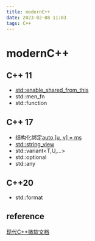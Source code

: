 ```yaml
---
title: modernC++  
date: 2023-02-08 11:03  
tags: C++  
---
```


# modernC++
## C++ 11
- [std::enable_shared_from_this]
- std::men_fn
- std::function

## C++ 17
- 结构化绑定[auto \[u, v\] = ms]
- [std::string_view]
- std::variant<T,U,...>
- std::optional<T>
- std::any

[std::string_view]: https://blog.csdn.net/weixin_48033173/article/details/112269768
[std::enable_shared_from_this]: https://blog.csdn.net/weixin_48033173/article/details/112269768
[auto \[u, v\] = ms]: https://cloud.tencent.com/developer/article/1736661

## C++20
- std::format


## reference
[现代C++微软文档](https://learn.microsoft.com/zh-cn/cpp/cpp/welcome-back-to-cpp-modern-cpp)
